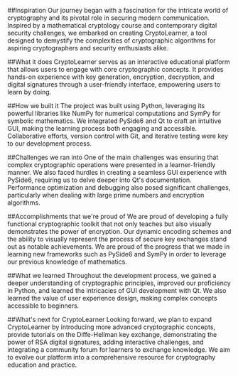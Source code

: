 ##Inspiration
Our journey began with a fascination for the intricate world of cryptography and its pivotal role in securing modern communication. Inspired by a mathematical cryptology course and contemporary digital security challenges, we embarked on creating CryptoLearner, a tool designed to demystify the complexities of cryptographic algorithms for aspiring cryptographers and security enthusiasts alike.

##What it does
CryptoLearner serves as an interactive educational platform that allows users to engage with core cryptographic concepts. It provides hands-on experience with key generation, encryption, decryption, and digital signatures through a user-friendly interface, empowering users to learn by doing.

##How we built it
The project was built using Python, leveraging its powerful libraries like NumPy for numerical computations and SymPy for symbolic mathematics. We integrated PySide6 and Qt to craft an intuitive GUI, making the learning process both engaging and accessible. Collaborative efforts, version control with Git, and iterative testing were key to our development process.

##Challenges we ran into
One of the main challenges was ensuring that complex cryptographic operations were presented in a learner-friendly manner. We also faced hurdles in creating a seamless GUI experience with PySide6, requiring us to delve deeper into Qt's documentation. Performance optimization and debugging also posed significant challenges, particularly when dealing with large prime numbers and encryption algorithms.

##Accomplishments that we're proud of
We are proud of developing a fully functional cryptographic toolkit that not only teaches but also visually demonstrates the power of encryption. Our dynamic encoding schemes and the ability to visually represent the process of secure key exchanges stand out as notable achievements. We are proud of the progress that we made in learning new frameworks such as PySide6 and SymPy in order to leverage our previous knowledge of mathematics.

##What we learned
Throughout the development process, we gained a deeper understanding of cryptographic principles, improved our proficiency in Python, and learned the intricacies of GUI development with Qt. We also learned the value of user experience design, making complex concepts accessible to beginners.

##What's next for CryptoLearner
Looking forward, we plan to expand CryptoLearner by introducing more advanced cryptographic concepts, provide tutorials on the Diffe-Hellman key exchange, demonstrating the power of RSA digital signatures, adding interactive challenges, and integrating a community forum for learners to exchange knowledge. We aim to evolve our platform into a comprehensive resource for cryptography education and practice.
